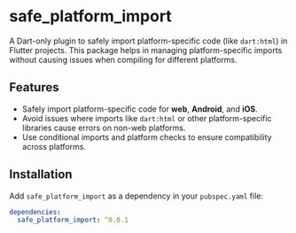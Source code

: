 # safe_platform_import

A Dart-only plugin to safely import platform-specific code (like `dart:html`) in Flutter projects. This package helps in managing platform-specific imports without causing issues when compiling for different platforms.

## Features

- Safely import platform-specific code for **web**, **Android**, and **iOS**.
- Avoid issues where imports like `dart:html` or other platform-specific libraries cause errors on non-web platforms.
- Use conditional imports and platform checks to ensure compatibility across platforms.

## Installation

Add `safe_platform_import` as a dependency in your `pubspec.yaml` file:

```yaml
dependencies:
  safe_platform_import: ^0.0.1
